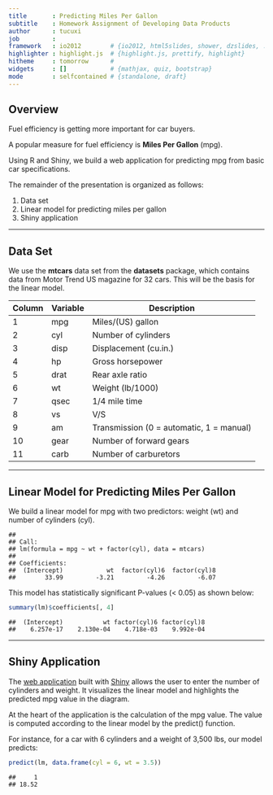 ```yaml
---
title       : Predicting Miles Per Gallon
subtitle    : Homework Assignment of Developing Data Products
author      : tucuxi
job         : 
framework   : io2012        # {io2012, html5slides, shower, dzslides, ...}
highlighter : highlight.js  # {highlight.js, prettify, highlight}
hitheme     : tomorrow      # 
widgets     : []            # {mathjax, quiz, bootstrap}
mode        : selfcontained # {standalone, draft}
---
```


## Overview

Fuel efficiency is getting more important for car buyers.

A popular measure for fuel efficiency is **Miles Per Gallon** (mpg).

Using R and Shiny, we build a web application for predicting mpg from basic
car specifications.

The remainder of the presentation is organized as follows:

1. Data set
2. Linear model for predicting miles per gallon
3. Shiny application

--- 

## Data Set



We use the **mtcars** data set from the **datasets** package, which contains
data from Motor Trend US magazine for 32 cars. This will be the basis for the
linear model.

Column  | Variable    | Description
------- | ----------- | -------------------
1       | mpg         | Miles/(US) gallon
2       | cyl         | Number of cylinders
3       | disp        | Displacement (cu.in.)
4       | hp          | Gross horsepower
5       | drat        | Rear axle ratio
6       | wt          | Weight (lb/1000)
7       | qsec	      | 1/4 mile time
8       | vs	      | V/S
9       | am	      | Transmission (0 = automatic, 1 = manual)
10      | gear	      | Number of forward gears
11      | carb	      | Number of carburetors

---

## Linear Model for Predicting Miles Per Gallon

We build a linear model for mpg with two predictors:
weight (wt) and number of cylinders (cyl).


```
## 
## Call:
## lm(formula = mpg ~ wt + factor(cyl), data = mtcars)
## 
## Coefficients:
##  (Intercept)            wt  factor(cyl)6  factor(cyl)8  
##        33.99         -3.21         -4.26         -6.07
```

This model has statistically significant P-values (< 0.05) as shown below:


```r
summary(lm)$coefficients[, 4]
```

```
##  (Intercept)           wt factor(cyl)6 factor(cyl)8 
##    6.257e-17    2.130e-04    4.718e-03    9.992e-04
```

---

## Shiny Application

The [web application](http://tucuxi.shinyapps.io/data_products) built
with [Shiny](http://shiny.rstudio.com) allows the user to enter the
number of cylinders and weight. It visualizes the linear model and
highlights the predicted mpg value in the diagram.

At the heart of the application is the calculation of the mpg value. The
value is computed according to the linear model by the predict() function.

For instance, for a car with 6 cylinders and a weight of 3,500 lbs, our
model predicts:


```r
predict(lm, data.frame(cyl = 6, wt = 3.5))
```

```
##     1 
## 18.52
```
